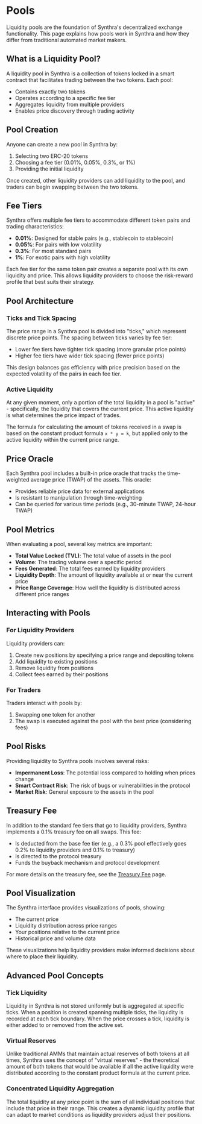 # Pools

Liquidity pools are the foundation of Synthra's decentralized exchange functionality. This page explains how pools work in Synthra and how they differ from traditional automated market makers.

## What is a Liquidity Pool?

A liquidity pool in Synthra is a collection of tokens locked in a smart contract that facilitates trading between the two tokens. Each pool:

* Contains exactly two tokens
* Operates according to a specific fee tier
* Aggregates liquidity from multiple providers
* Enables price discovery through trading activity

## Pool Creation

Anyone can create a new pool in Synthra by:

1. Selecting two ERC-20 tokens
2. Choosing a fee tier (0.01%, 0.05%, 0.3%, or 1%)
3. Providing the initial liquidity

Once created, other liquidity providers can add liquidity to the pool, and traders can begin swapping between the two tokens.

## Fee Tiers

Synthra offers multiple fee tiers to accommodate different token pairs and trading characteristics:

* **0.01%**: Designed for stable pairs (e.g., stablecoin to stablecoin)
* **0.05%**: For pairs with low volatility
* **0.3%**: For most standard pairs
* **1%**: For exotic pairs with high volatility

Each fee tier for the same token pair creates a separate pool with its own liquidity and price. This allows liquidity providers to choose the risk-reward profile that best suits their strategy.

## Pool Architecture

### Ticks and Tick Spacing

The price range in a Synthra pool is divided into "ticks," which represent discrete price points. The spacing between ticks varies by fee tier:

* Lower fee tiers have tighter tick spacing (more granular price points)
* Higher fee tiers have wider tick spacing (fewer price points)

This design balances gas efficiency with price precision based on the expected volatility of the pairs in each fee tier.

### Active Liquidity

At any given moment, only a portion of the total liquidity in a pool is "active" - specifically, the liquidity that covers the current price. This active liquidity is what determines the price impact of trades.

The formula for calculating the amount of tokens received in a swap is based on the constant product formula `x * y = k`, but applied only to the active liquidity within the current price range.

## Price Oracle

Each Synthra pool includes a built-in price oracle that tracks the time-weighted average price (TWAP) of the assets. This oracle:

* Provides reliable price data for external applications
* Is resistant to manipulation through time-weighting
* Can be queried for various time periods (e.g., 30-minute TWAP, 24-hour TWAP)

## Pool Metrics

When evaluating a pool, several key metrics are important:

* **Total Value Locked (TVL)**: The total value of assets in the pool
* **Volume**: The trading volume over a specific period
* **Fees Generated**: The total fees earned by liquidity providers
* **Liquidity Depth**: The amount of liquidity available at or near the current price
* **Price Range Coverage**: How well the liquidity is distributed across different price ranges

## Interacting with Pools

### For Liquidity Providers

Liquidity providers can:

1. Create new positions by specifying a price range and depositing tokens
2. Add liquidity to existing positions
3. Remove liquidity from positions
4. Collect fees earned by their positions

### For Traders

Traders interact with pools by:

1. Swapping one token for another
2. The swap is executed against the pool with the best price (considering fees)

## Pool Risks

Providing liquidity to Synthra pools involves several risks:

* **Impermanent Loss**: The potential loss compared to holding when prices change
* **Smart Contract Risk**: The risk of bugs or vulnerabilities in the protocol
* **Market Risk**: General exposure to the assets in the pool

## Treasury Fee

In addition to the standard fee tiers that go to liquidity providers, Synthra implements a 0.1% treasury fee on all swaps. This fee:

* Is deducted from the base fee tier (e.g., a 0.3% pool effectively goes 0.2% to liquidity providers and 0.1% to treasury)
* Is directed to the protocol treasury
* Funds the buyback mechanism and protocol development

For more details on the treasury fee, see the [Treasury Fee](treasury-fee.md) page.

## Pool Visualization

The Synthra interface provides visualizations of pools, showing:

* The current price
* Liquidity distribution across price ranges
* Your positions relative to the current price
* Historical price and volume data

These visualizations help liquidity providers make informed decisions about where to place their liquidity.

## Advanced Pool Concepts

### Tick Liquidity

Liquidity in Synthra is not stored uniformly but is aggregated at specific ticks. When a position is created spanning multiple ticks, the liquidity is recorded at each tick boundary. When the price crosses a tick, liquidity is either added to or removed from the active set.

### Virtual Reserves

Unlike traditional AMMs that maintain actual reserves of both tokens at all times, Synthra uses the concept of "virtual reserves" - the theoretical amount of both tokens that would be available if all the active liquidity were distributed according to the constant product formula at the current price.

### Concentrated Liquidity Aggregation

The total liquidity at any price point is the sum of all individual positions that include that price in their range. This creates a dynamic liquidity profile that can adapt to market conditions as liquidity providers adjust their positions.
